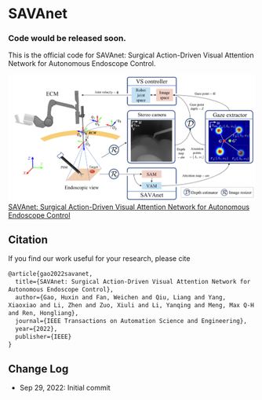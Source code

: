# SAVAnet

### Code would be released soon.
This is the official code for SAVAnet: Surgical Action-Driven Visual Attention Network for Autonomous Endoscope Control.

![image](./imgs/overview.png)
[SAVAnet: Surgical Action-Driven Visual Attention Network for Autonomous Endoscope Control](https://www.researchgate.net/publication/363686020_SAVAnet_Surgical_Action-Driven_Visual_Attention_Network_for_Autonomous_Endoscope_Control)
## Citation
If you find our work useful for your research, please cite
~~~
@article{gao2022savanet,
  title={SAVAnet: Surgical Action-Driven Visual Attention Network for Autonomous Endoscope Control},
  author={Gao, Huxin and Fan, Weichen and Qiu, Liang and Yang, Xiaoxiao and Li, Zhen and Zuo, Xiuli and Li, Yanqing and Meng, Max Q-H and Ren, Hongliang},
  journal={IEEE Transactions on Automation Science and Engineering},
  year={2022},
  publisher={IEEE}
}
~~~

## Change Log
* Sep 29, 2022: Initial commit 